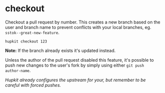checkout
========

Checkout a pull request by number. This creates a new branch based on the user
and branch name to prevent conflicts with your local branches, eg. `sstok--great-new-feature`.

```
hupkit checkout 123
```

**Note:** If the branch already exists it's updated instead.

Unless the author of the pull request disabled this feature, it's possible to push new changes
to the user's fork by simply using either `git push author-name`.

_Hupkit already configures the upstream for your, but remember to be careful with forced pushes._
